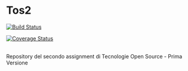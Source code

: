 # Tos2
[![Build Status](https://travis-ci.com/bettaz/Tos2.svg?branch=develop)](https://travis-ci.com/bettaz/Tos2)
  <p>
<a href='https://coveralls.io/github/bettaz/Tos2'><img src='https://coveralls.io/repos/github/bettaz/Tos2/badge.svg' alt='Coverage Status' /></a>
  </p>
  <br/>
Repository del secondo assignment di Tecnologie Open Source - Prima Versione
